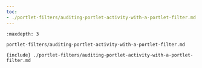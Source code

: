 ```yaml
---
toc:
- ./portlet-filters/auditing-portlet-activity-with-a-portlet-filter.md
---
```

```{toctree}
:maxdepth: 3

portlet-filters/auditing-portlet-activity-with-a-portlet-filter.md
```

`{include} ./portlet-filters/auditing-portlet-activity-with-a-portlet-filter.md`